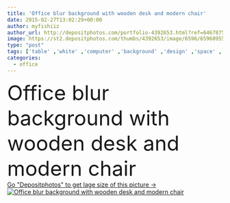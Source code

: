 ```yaml
---
title: 'Office blur background with wooden desk and modern chair'
date: 2015-02-27T13:02:29+00:00
author: myfishiiz
author_url: http://depositphotos.com/portfolio-4392653.html?ref=64678756
image: https://st2.depositphotos.com/thumbs/4392653/image/6596/65960955/api_thumb_450.jpg?forcejpeg=true
type: "post"
tags: ['table' ,'white' ,'computer' ,'background' ,'design' ,'space' ,'glass' ,'beautiful' ,'business' ,'person' ,'new' ,'art' ,'Decor' ,'elegance' ,'female' ,'sitting' ,'people' ,'abstract' ,'texture' ,'light' ,'wooden' ,'pattern' ,'chair' ,'technology' ,'style' ,'modern' ,'creative' ,'concept' ,'blur' ,'building' ,'corporate' ,'office' ,'urban' ,'window' ,'interior' ,'working' ,'with' ,'monitor' ,'desktop' ,'occupation' ,'desk' ,'clean' ,'furniture' ,'wood' ,'indoors' ,'discussion' ,'blurred' ,'worker' ,'meeting' ,'armchair' ]
categories: 
  - office
---
```

<div aling="center">
            <font size="60"> Office blur background with wooden desk and modern chair</font>   
</div>
<div>
    <a href='https://depositphotos.com/65960955/stock-photo-office-blur-background-with-wooden.html?ref=64678756' target=_blank > Go "Depositphotos" to get lage size of this picture ->
        <img href='https://depositphotos.com/65960955/stock-photo-office-blur-background-with-wooden.html?ref=64678756' src='https://st2.depositphotos.com/4392653/6596/i/950/depositphotos_65960955-stock-photo-office-blur-background-with-wooden.jpg?forcejpeg=true' alt='Office blur background with wooden desk and modern chair' >
    </a>
</div>
